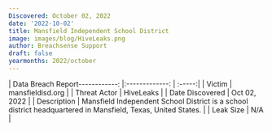 ```yaml
---
Discovered: October 02, 2022
date: '2022-10-02'
title: Mansfield Independent School District
image: images/blog/HiveLeaks.png
author: Breachsense Support
draft: false
yearmonths: 2022/october
---
```


| Data Breach Report------------:     |:-------------:    | :-----:|
| Victim      | mansfieldisd.org      | 
| Threat Actor      | HiveLeaks      | 
| Date Discovered      | Oct 02, 2022      | 
| Description      | Mansfield Independent School District is a school district headquartered in Mansfield, Texas, United States.      | 
| Leak Size      | N/A      | 

